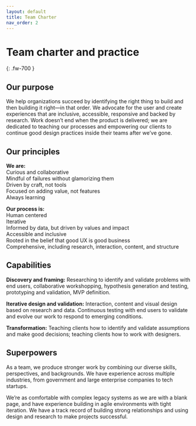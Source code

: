 ```yaml
---
layout: default
title: Team Charter
nav_order: 2
---
```


# Team charter and practice
{: .fw-700 }

## Our purpose
We help organizations succeed by identifying the right thing to build and then building it right—in that order. We advocate for the user and create experiences that are inclusive, accessible, responsive and backed by research. Work doesn’t end when the product is delivered; we are dedicated to teaching our processes and empowering our clients to continue good design practices inside their teams after we’ve gone.

## Our principles

**We are:**  
Curious and collaborative  
Mindful of failures without glamorizing them  
Driven by craft, not tools  
Focused on adding value, not features  
Always learning  

**Our process is:**  
Human centered  
Iterative  
Informed by data, but driven by values and impact  
Accessible and inclusive  
Rooted in the belief that good UX is good business  
Comprehensive, including research, interaction, content, and structure  

## Capabilities

**Discovery and framing:** Researching to identify and validate problems with end users, collaborative workshopping, hypothesis generation and testing, prototyping and validation, MVP definition.

**Iterative design and validation:** Interaction, content and visual design based on research and data. Continuous testing with end users to validate and evolve our work to respond to emerging conditions.

**Transformation:** Teaching clients how to identify and validate assumptions and make good decisions; teaching clients how to work with designers.

## Superpowers
As a team, we produce stronger work by combining our diverse skills, perspectives, and backgrounds. We have experience across multiple industries, from government and large enterprise companies to tech startups.

We’re as comfortable with complex legacy systems as we are with a blank page, and have experience building in agile environments with tight iteration. We have a track record of building strong relationships and using design and research to make projects successful.

